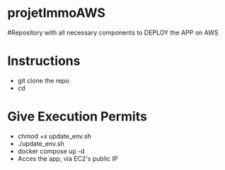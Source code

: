 # projetImmoAWS
#Repository with all necessary components to DEPLOY the APP on AWS

# Instructions
- git clone the repo
- cd <repo dir>

# Give Execution Permits
- chmod +x update_env.sh
- ./update_env.sh
- docker compose up -d
- Acces the app, via EC2's public IP